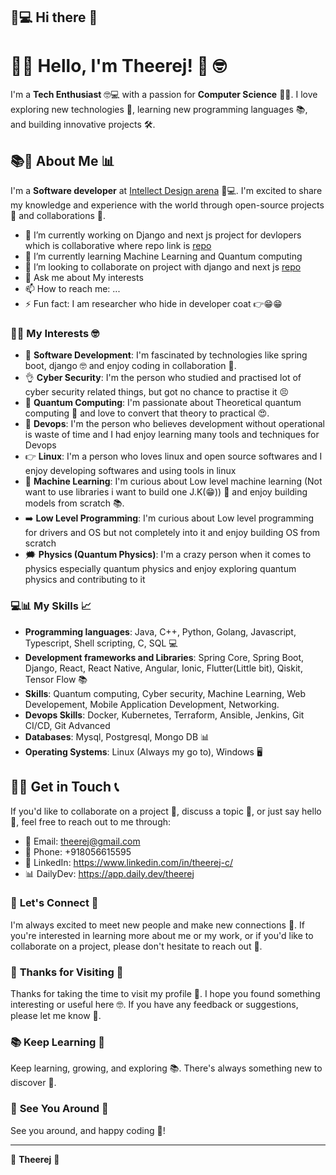 ## 🌈💻 Hi there 👋

# 🌟🎉 **Hello, I'm Theerej! 🤩** 🤓

I'm a **Tech Enthusiast** 🤓💻 with a passion for **Computer Science** 🤔💡. I love exploring new technologies 🚀, learning new programming languages 📚, and building innovative projects 🛠️.

## 📚📝 **About Me** 📊

I'm a **Software developer** at [Intellect Design arena](https://www.intellectdesign.com/) 📝💻. I'm excited to share my knowledge and experience with the world through open-source projects 🌟 and collaborations 🤝.

- 🔭 I’m currently working on Django and next js project for devlopers which is collaborative where repo link is [repo](https://github.com/Theerej-C/Personal-Webpage.git)
- 🌱 I’m currently learning Machine Learning and Quantum computing
- 👯 I’m looking to collaborate on project with django and next js [repo](https://github.com/Theerej-C/Personal-Webpage.git)
- 💬 Ask me about My interests
- 📫 How to reach me: ...
- ⚡ Fun fact: I am researcher who hide in developer coat 👉😁😁

### 🤔💭 **My Interests** 🤓

* 🚀 **Software Development**: I'm fascinated by technologies like spring boot, django 🤓 and enjoy coding in collaboration 🎉.
* 👌 **Cyber Security**: I'm the person who studied and practised lot of cyber security related things, but got no chance to practise it 😣
* 🌟 **Quantum Computing**: I'm passionate about Theoretical quantum computing 💖 and love to convert that theory to practical 😍.
* 📔 **Devops**: I'm the person who believes development without operational is waste of time and I had enjoy learning many tools and techniques for Devops
* 👉 **Linux**: I'm a person who loves linux and open source softwares and I enjoy developing softwares and using tools in linux
* 🤔 **Machine Learning**: I'm curious about Low level machine learning (Not want to use libraries i want to build one J.K(😁)) 🤔 and enjoy building models from scratch 📚.
* ➡️ **Low Level Programming**: I'm curious about Low level programming for drivers and OS but not completely into it and enjoy building OS from scratch
* 🗯️ **Physics (Quantum Physics)**: I'm a crazy person when it comes to physics especially quantum physics and enjoy exploring quantum physics and contributing to it

### 💻📊 **My Skills** 📈

* **Programming languages**: Java, C++, Python, Golang, Javascript, Typescript, Shell scripting, C, SQL 💻
* **Development frameworks and Libraries**: Spring Core, Spring Boot, Django, React, React Native, Angular, Ionic, Flutter(Little bit), Qiskit, Tensor Flow 📚
* **Skills**: Quantum computing, Cyber security, Machine Learning, Web Developement, Mobile Application Development, Networking.
* **Devops Skills**: Docker, Kubernetes, Terraform, Ansible, Jenkins, Git CI/CD, Git Advanced
* **Databases**: Mysql, Postgresql, Mongo DB 📊
* **Operating Systems**: Linux (Always my go to), Windows 🖥️

<!--### 🚀 **My Projects** 📝

* 🌟 : A [briefly describe the project and its purpose] 📝.
	+ Technologies used: [list technologies used in the project] 💻
	+ Features: [list notable features of the project] 📚
* 🚀 [Project 2]: A [briefly describe the project and its purpose] 📝.
	+ Technologies used: [list technologies used in the project] 💻
	+ Features: [list notable features of the project] 📚
* 🤔 [Project 3]: A [briefly describe the project and its purpose] 📝.
	+ Technologies used: [list technologies used in the project] 💻
	+ Features: [list notable features of the project] 📚

### 🤝 **My Contributions** 🌟

* 🌟 [Contribution 1]: I contributed to [open-source project] 🌟 by [briefly describe your contribution] 📝.
* 🚀 [Contribution 2]: I contributed to [open-source project] 🚀 by [briefly describe your contribution] 📝.
* 🤝 [Contribution 3]: I contributed to [open-source project] 🤝 by [briefly describe your contribution] 📝.
-->
## 📲📱 **Get in Touch** 📞

If you'd like to collaborate on a project 🤝, discuss a topic 💬, or just say hello 👋, feel free to reach out to me through:

* 📧 Email: theerej@gmail.com
* 📱 Phone: +918056615595
* 📲 LinkedIn: https://www.linkedin.com/in/theerej-c/
* 📊 DailyDev: https://app.daily.dev/theerej

### 🤝 **Let's Connect** 🌟

I'm always excited to meet new people and make new connections 🤝. If you're interested in learning more about me or my work, or if you'd like to collaborate on a project, please don't hesitate to reach out 📲.

### 🎉 **Thanks for Visiting** 🎊

Thanks for taking the time to visit my profile 🎉. I hope you found something interesting or useful here 🤓. If you have any feedback or suggestions, please let me know 📝.

### 📚 **Keep Learning** 📖

Keep learning, growing, and exploring 📚. There's always something new to discover 🎉.

### 👋 **See You Around** 👋

See you around, and happy coding 🎉!

---

👋 **Theerej** 👋
